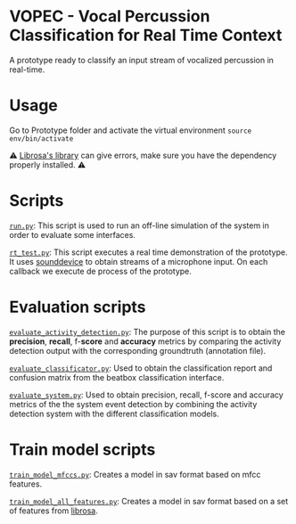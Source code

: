 # VOPEC - Vocal Percussion Classification for Real Time Context

A prototype ready to classify an input stream of vocalized percussion in real-time.

# Usage

Go to Prototype folder and activate the virtual environment
`source env/bin/activate`

:warning: [Librosa's library](https://librosa.org/doc/latest/index.html) can give errors, make sure you have the dependency properly installed. :warning:

# Scripts

[`run.py`](./Prototype/core/run.py): This script is used to run an off-line simulation of the system in order to evaluate some interfaces.


[`rt_test.py`](./Prototype/core/rt_test.py): This script executes a real time demonstration of the prototype. It uses [sounddevice](https://python-sounddevice.readthedocs.io/) to obtain streams of a microphone input. On each callback we execute de process of the prototype.

# Evaluation scripts

[`evaluate_activity_detection.py`](./Prototype/core/evaluate_activity_detection.py): The purpose of this script is to obtain the **precision**, **recall**, f-**score** and **accuracy** metrics by comparing the activity detection output with the corresponding groundtruth (annotation file).


[`evaluate_classificator.py`](./Prototype/core/evaluate_classificator.py): Used to obtain the classification report and confusion matrix from the beatbox classification interface.


[`evaluate_system.py`](./Prototype/core/evaluate_system.py): Used to obtain precision, recall, f-score and accuracy metrics of the the system event detection by combining the activity detection system with the different classification models.

# Train model scripts

[`train_model_mfccs.py`](./Prototype/core/train_model_mfccs.py): Creates a model in sav format based on mfcc features.


[`train_model_all_features.py`](./Prototype/core/train_model_all_features.py): Creates a model in sav format based on a set of features from [librosa](https://librosa.org/doc/main/feature.html).
